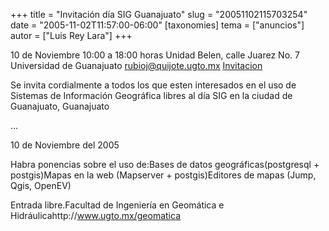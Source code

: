 +++
title = "Invitación día SIG Guanajuato"
slug = "20051102115703254"
date = "2005-11-02T11:57:00-06:00"
[taxonomies]
tema = ["anuncios"]
autor = ["Luis Rey Lara"]
+++

10 de Noviembre
10:00 a 18:00 horas
Unidad Belen, calle Juarez No. 7 Universidad de Guanajuato
rubioj@quijote.ugto.mx
[Invitacion](http://luisrey.red-libre.org/datos/diaSIG.jpg)

Se invita cordialmente a todos los que esten interesados en el uso de
Sistemas de Información Geográfica libres al día SIG en la ciudad de
Guanajuato, Guanajuato

...

<!-- more -->
10 de Noviembre del 2005

Habra ponencias sobre el uso de:Bases de datos geográficas(postgresql +
postgis)Mapas en la web (Mapserver + postgis)Editores de mapas (Jump,
Qgis, OpenEV)

Entrada libre.Facultad de Ingeniería en Geomática e
Hidráulicahttp://www.ugto.mx/geomatica
